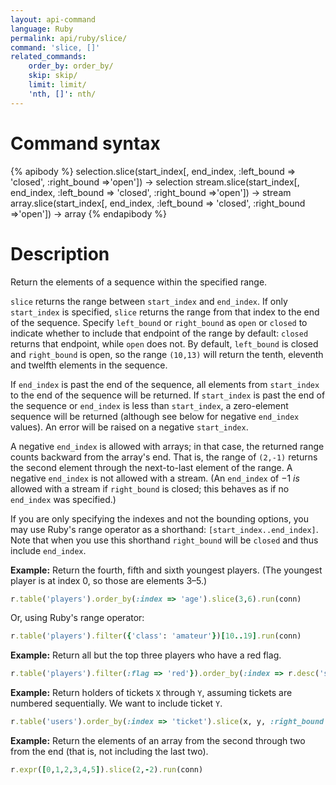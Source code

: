 ```yaml
---
layout: api-command
language: Ruby
permalink: api/ruby/slice/
command: 'slice, []'
related_commands:
    order_by: order_by/
    skip: skip/
    limit: limit/
    'nth, []': nth/
---
```


# Command syntax #

{% apibody %}
selection.slice(start_index[, end_index, :left_bound => 'closed', :right_bound =>'open']) &rarr; selection
stream.slice(start_index[, end_index, :left_bound => 'closed', :right_bound =>'open']) &rarr; stream
array.slice(start_index[, end_index, :left_bound => 'closed', :right_bound =>'open']) &rarr; array
{% endapibody %}

# Description #

Return the elements of a sequence within the specified range.

`slice` returns the range between `start_index` and `end_index`. If only `start_index` is specified, `slice` returns the range from that index to the end of the sequence. Specify `left_bound` or `right_bound` as `open` or `closed` to indicate whether to include that endpoint of the range by default: `closed` returns that endpoint, while `open` does not. By default, `left_bound` is closed and `right_bound` is open, so the range `(10,13)` will return the tenth, eleventh and twelfth elements in the sequence.

If `end_index` is past the end of the sequence, all elements from `start_index` to the end of the sequence will be returned. If `start_index` is past the end of the sequence or `end_index` is less than `start_index`, a zero-element sequence will be returned (although see below for negative `end_index` values). An error will be raised on a negative `start_index`.

A negative `end_index` is allowed with arrays; in that case, the returned range counts backward from the array's end. That is, the range of `(2,-1)` returns the second element through the next-to-last element of the range. A negative `end_index` is not allowed with a stream. (An `end_index` of &minus;1 *is* allowed with a stream if `right_bound` is closed; this behaves as if no `end_index` was specified.)

If you are only specifying the indexes and not the bounding options, you may use Ruby's range operator as a shorthand: `[start_index..end_index]`. Note that when you use this shorthand `right_bound` will be `closed` and thus include `end_index`.

**Example:** Return the fourth, fifth and sixth youngest players. (The youngest player is at index 0, so those are elements 3&ndash;5.)

```rb
r.table('players').order_by(:index => 'age').slice(3,6).run(conn)
```

Or, using Ruby's range operator:

```rb
r.table('players').filter({'class': 'amateur'})[10..19].run(conn)
```

**Example:** Return all but the top three players who have a red flag.

```rb
r.table('players').filter(:flag => 'red'}).order_by(:index => r.desc('score')).slice(3).run(conn)
```

**Example:** Return holders of tickets `X` through `Y`, assuming tickets are numbered sequentially. We want to include ticket `Y`.

```rb
r.table('users').order_by(:index => 'ticket').slice(x, y, :right_bound => 'closed').run(conn)
```

**Example:** Return the elements of an array from the second through two from the end (that is, not including the last two).

```rb
r.expr([0,1,2,3,4,5]).slice(2,-2).run(conn)
```
